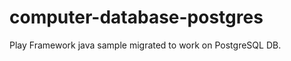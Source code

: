 computer-database-postgres
==========================

Play Framework java sample migrated to work on PostgreSQL DB.
